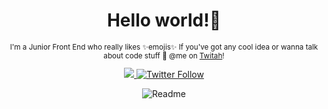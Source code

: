 <div align="center">
  <h1> Hello world!👋</h1>

  <sub>
   <p>I'm a Junior Front End who really likes ✨emojis✨ If you've got any cool idea or wanna talk about code stuff 👀 @me on <a target="_blank" href="linkedin.com/in/thamaragerigr">Twitah</a>!</p>
  </sub>

  <a class="header-badge" target="_blank" href="https://www.linkedin.com/in/thamaragerigr/">
     <img src="https://img.shields.io/badge/style--5eba00.svg?label=LinkedIn&logo=linkedin&style=social">
  </a>
  
  <a class="header-badge" target="_blank" href="https://twitter.com/gerig_thamara">
    <img alt="Twitter Follow" src="https://img.shields.io/twitter/follow/gerig_thamara?style=social">
  </a>
<div>

![Readme](https://github.com/thamaragerigr/thamaragerigr/blob/master/Readme.png)
